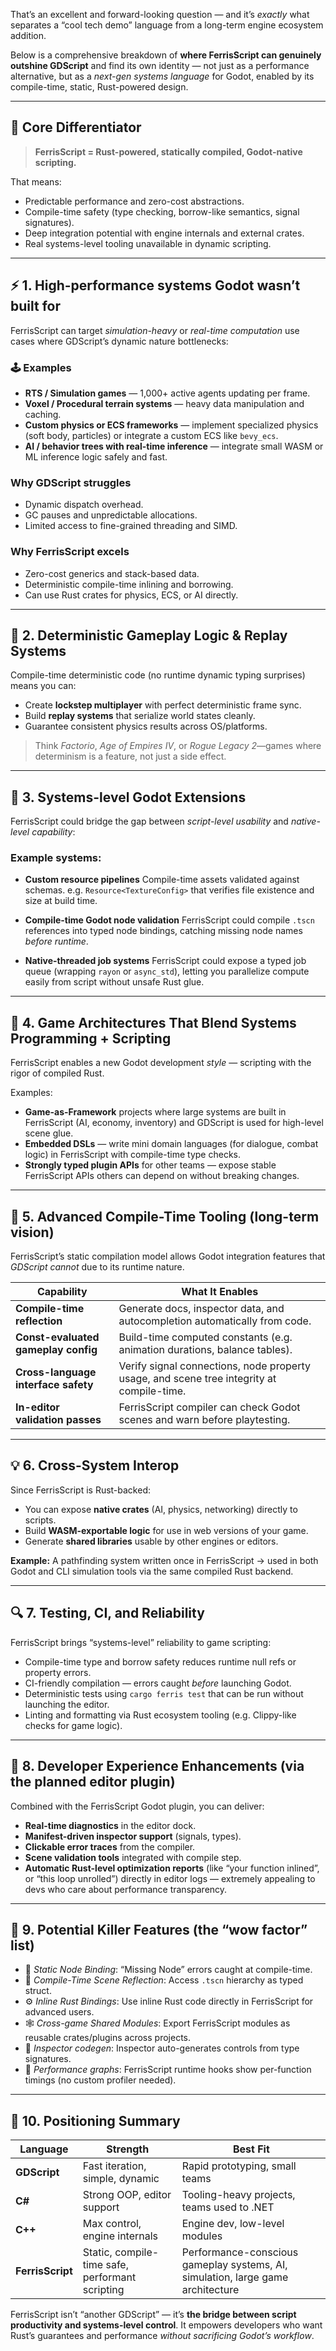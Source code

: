 That’s an excellent and forward-looking question — and it’s *exactly* what separates a “cool tech demo” language from a long-term engine ecosystem addition.

Below is a comprehensive breakdown of **where FerrisScript can genuinely outshine GDScript** and find its own identity — not just as a performance alternative, but as a *next-gen systems language* for Godot, enabled by its compile-time, static, Rust-powered design.

---

## 🧩 Core Differentiator

> **FerrisScript = Rust-powered, statically compiled, Godot-native scripting.**

That means:

* Predictable performance and zero-cost abstractions.
* Compile-time safety (type checking, borrow-like semantics, signal signatures).
* Deep integration potential with engine internals and external crates.
* Real systems-level tooling unavailable in dynamic scripting.

---

## ⚡️ 1. High-performance systems Godot wasn’t built for

FerrisScript can target *simulation-heavy* or *real-time computation* use cases where GDScript’s dynamic nature bottlenecks:

### 🕹️ Examples

* **RTS / Simulation games** — 1,000+ active agents updating per frame.
* **Voxel / Procedural terrain systems** — heavy data manipulation and caching.
* **Custom physics or ECS frameworks** — implement specialized physics (soft body, particles) or integrate a custom ECS like `bevy_ecs`.
* **AI / behavior trees with real-time inference** — integrate small WASM or ML inference logic safely and fast.

### Why GDScript struggles

* Dynamic dispatch overhead.
* GC pauses and unpredictable allocations.
* Limited access to fine-grained threading and SIMD.

### Why FerrisScript excels

* Zero-cost generics and stack-based data.
* Deterministic compile-time inlining and borrowing.
* Can use Rust crates for physics, ECS, or AI directly.

---

## 🧮 2. Deterministic Gameplay Logic & Replay Systems

Compile-time deterministic code (no runtime dynamic typing surprises) means you can:

* Create **lockstep multiplayer** with perfect deterministic frame sync.
* Build **replay systems** that serialize world states cleanly.
* Guarantee consistent physics results across OS/platforms.

> Think *Factorio*, *Age of Empires IV*, or *Rogue Legacy 2*—games where determinism is a feature, not just a side effect.

---

## 🧰 3. Systems-level Godot Extensions

FerrisScript could bridge the gap between *script-level usability* and *native-level capability*:

### Example systems:

* **Custom resource pipelines**
  Compile-time assets validated against schemas.
  e.g. `Resource<TextureConfig>` that verifies file existence and size at build time.

* **Compile-time Godot node validation**
  FerrisScript could compile `.tscn` references into typed node bindings, catching missing node names *before runtime*.

* **Native-threaded job systems**
  FerrisScript could expose a typed job queue (wrapping `rayon` or `async_std`), letting you parallelize compute easily from script without unsafe Rust glue.

---

## 🧩 4. Game Architectures That Blend Systems Programming + Scripting

FerrisScript enables a new Godot development *style* — scripting with the rigor of compiled Rust.

Examples:

* **Game-as-Framework** projects where large systems are built in FerrisScript (AI, economy, inventory) and GDScript is used for high-level scene glue.
* **Embedded DSLs** — write mini domain languages (for dialogue, combat logic) in FerrisScript with compile-time type checks.
* **Strongly typed plugin APIs** for other teams — expose stable FerrisScript APIs others can depend on without breaking changes.

---

## 🧱 5. Advanced Compile-Time Tooling (long-term vision)

FerrisScript’s static compilation model allows Godot integration features that *GDScript cannot* due to its runtime nature.

| Capability                          | What It Enables                                                                           |
| ----------------------------------- | ----------------------------------------------------------------------------------------- |
| **Compile-time reflection**         | Generate docs, inspector data, and autocompletion automatically from code.                |
| **Const-evaluated gameplay config** | Build-time computed constants (e.g. animation durations, balance tables).                 |
| **Cross-language interface safety** | Verify signal connections, node property usage, and scene tree integrity at compile-time. |
| **In-editor validation passes**     | FerrisScript compiler can check Godot scenes and warn before playtesting.                 |

---

## 💡 6. Cross-System Interop

Since FerrisScript is Rust-backed:

* You can expose **native crates** (AI, physics, networking) directly to scripts.
* Build **WASM-exportable logic** for use in web versions of your game.
* Generate **shared libraries** usable by other engines or editors.

**Example:**
A pathfinding system written once in FerrisScript → used in both Godot and CLI simulation tools via the same compiled Rust backend.

---

## 🔍 7. Testing, CI, and Reliability

FerrisScript brings “systems-level” reliability to game scripting:

* Compile-time type and borrow safety reduces runtime null refs or property errors.
* CI-friendly compilation — errors caught *before* launching Godot.
* Deterministic tests using `cargo ferris test` that can be run without launching the editor.
* Linting and formatting via Rust ecosystem tooling (e.g. Clippy-like checks for game logic).

---

## 🧠 8. Developer Experience Enhancements (via the planned editor plugin)

Combined with the FerrisScript Godot plugin, you can deliver:

* **Real-time diagnostics** in the editor dock.
* **Manifest-driven inspector support** (signals, types).
* **Clickable error traces** from the compiler.
* **Scene validation tools** integrated with compile step.
* **Automatic Rust-level optimization reports** (like “your function inlined”, or “this loop unrolled”) directly in editor logs — extremely appealing to devs who care about performance transparency.

---

## 🧩 9. Potential Killer Features (the “wow factor” list)

* 🔧 *Static Node Binding*: “Missing Node” errors caught at compile-time.
* 🧠 *Compile-Time Scene Reflection*: Access `.tscn` hierarchy as typed struct.
* ⚙️ *Inline Rust Bindings*: Use inline Rust code directly in FerrisScript for advanced users.
* 🕸️ *Cross-game Shared Modules*: Export FerrisScript modules as reusable crates/plugins across projects.
* 🧰 *Inspector codegen*: Inspector auto-generates controls from type signatures.
* 🧭 *Performance graphs*: FerrisScript runtime hooks show per-function timings (no custom profiler needed).

---

## 🏁 10. Positioning Summary

| Language         | Strength                                        | Best Fit                                                                        |
| ---------------- | ----------------------------------------------- | ------------------------------------------------------------------------------- |
| **GDScript**     | Fast iteration, simple, dynamic                 | Rapid prototyping, small teams                                                  |
| **C#**           | Strong OOP, editor support                      | Tooling-heavy projects, teams used to .NET                                      |
| **C++**          | Max control, engine internals                   | Engine dev, low-level modules                                                   |
| **FerrisScript** | Static, compile-time safe, performant scripting | Performance-conscious gameplay systems, AI, simulation, large game architecture |

FerrisScript isn’t “another GDScript” — it’s **the bridge between script productivity and systems-level control**. It empowers developers who want Rust’s guarantees and performance *without sacrificing Godot’s workflow*.
